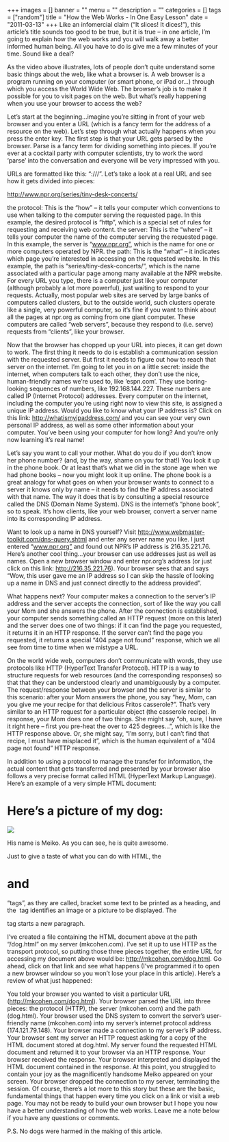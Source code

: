 +++
images = []
banner = ""
menu = ""
description = ""
categories = []
tags = ["random"]
title = "How the Web Works - In One Easy Lesson"
date = "2011-03-13"
+++
Like an infomercial claim (“It slices! It dices!”), this article’s title sounds too good to be true, but it is true – in one article, I’m going to explain how the web works and you will walk away a better informed human being. All you have to do is give me a few minutes of your time. Sound like a deal?

As the video above illustrates, lots of people don’t quite understand some basic things about the web, like what a browser is. A web browser is a program running on your computer (or smart phone, or iPad or…) through which you access the World Wide Web. The browser’s job is to make it possible for you to visit pages on the web. But what’s really happening when you use your browser to access the web?

Let’s start at the beginning…imagine you’re sitting in front of your web browser and you enter a URL (which is a fancy term for the address of a resource on the web). Let’s step through what actually happens when you press the enter key. The first step is that your URL gets parsed by the browser. Parse is a fancy term for dividing something into pieces. If you’re ever at a cocktail party with computer scientists, try to work the word ‘parse’ into the conversation and everyone will be very impressed with you.

URLs are formatted like this: “<protocol>://<server>/<path>”. Let’s take a look at a real URL and see how it gets divided into pieces:

http://www.npr.org/series/tiny-desk-concerts/

the protocol: This is the “how” – it tells your computer which conventions to use when talking to the computer serving the requested page. In this example, the desired protocol is “http”, which is a special set of rules for requesting and receiving web content.
the server: This is the “where” – it tells your computer the name of the computer serving the requested page. In this example, the server is “www.npr.org”, which is the name for one or more computers operated by NPR.
the path: This is the “what” – it indicates which page you’re interested in accessing on the requested website. In this example, the path is “series/tiny-desk-concerts/“, which is the name associated with a particular page among many available at the NPR website.
For every URL you type, there is a computer just like your computer (although probably a lot more powerful), just waiting to respond to your requests. Actually, most popular web sites are served by large banks of computers called clusters, but to the outside world, such clusters operate like a single, very powerful computer, so it’s fine if you want to think about all the pages at npr.org as coming from one giant computer. These computers are called “web servers”, because they respond to (i.e. serve) requests from “clients”, like your browser.

Now that the browser has chopped up your URL into pieces, it can get down to work. The first thing it needs to do is establish a communication session with the requested server. But first it needs to figure out how to reach that server on the internet. I’m going to let you in on a little secret: inside the internet, when computers talk to each other, they don’t use the nice, human-friendly names we’re used to, like ‘espn.com’. They use boring-looking sequences of numbers, like 192.168.144.227. These numbers are called IP (Internet Protocol) addresses. Every computer on the internet, including the computer you’re using right now to view this site, is assigned a unique IP address. Would you like to know what your IP address is? Click on this link: http://whatismyipaddress.com/ and you can see your very own personal IP address, as well as some other information about your computer. You’ve been using your computer for how long? And you’re only now learning it’s real name!

Let’s say you want to call your mother. What do you do if you don’t know her phone number? (and, by the way, shame on you for that!)  You look it up in the phone book. Or at least that’s what we did in the stone age when we had phone books – now you might look it up online. The phone book is a great analogy for what goes on when your browser wants to connect to a server it knows only by name – it needs to find the IP address associated with that name. The way it does that is by consulting a special resource called the DNS (Domain Name System). DNS is the internet’s “phone book”, so to speak. It’s how clients, like your web browser, convert a server name into its corresponding IP address.

Want to look up a name in DNS yourself? Visit http://www.webmaster-toolkit.com/dns-query.shtml and enter any server name you like. I just entered “www.npr.org” and found out NPR’s IP address is 216.35.221.76. Here’s another cool thing…your browser can use addresses just as well as names. Open a new browser window and enter npr.org’s address (or just click on this link: http://216.35.221.76). Your browser sees that and says “Wow, this user gave me an IP address so I can skip the hassle of looking up a name in DNS and just connect directly to the address provided”.

What happens next? Your computer makes a connection to the server’s IP address and the server accepts the connection, sort of like the way you call your Mom and she answers the phone. After the connection is established, your computer sends something called an HTTP request (more on this later) and the server does one of two things: if it can find the page you requested, it returns it in an HTTP response. If the server can’t find the page you requested, it returns a special “404 page not found” response, which we all see from time to time when we mistype a URL.

On the world wide web, computers don’t communicate with words, they use protocols like HTTP (HyperText Transfer Protocol). HTTP is a way to structure requests for web resources (and the corresponding responses) so that that they can be understood clearly and unambiguously by a computer. The request/response between your browser and the server is similar to this scenario: after your Mom answers the phone, you say “hey, Mom, can you give me your recipe for that delicious Fritos casserole?”. That’s very similar to an HTTP request for a particular object (the casserole recipe). In response, your Mom does one of two things. She might say “oh, sure, I have it right here – first you pre-heat the over to 425 degrees…”, which is like the HTTP response above. Or, she might say, “I’m sorry, but I can’t find that recipe, I must have misplaced it”, which is the human equivalent of a “404 page not found” HTTP response.

In addition to using a protocol to manage the transfer for information, the actual content that gets transferred and presented by your browser also follows a very precise format called HTML (HyperText Markup Language). Here’s an example of a very simple HTML document:

<h1>Here’s a picture of my dog:</h1>
<img src=”wp-content/uploads/2011/02/meiko.jpg” />
<p>His name is Meiko. As you can see, he is quite awesome.

Just to give a taste of what you can do with HTML, the <h1> and </h1> “tags”, as they are called, bracket some text to be printed as a heading, and the <img> tag identifies an image or a picture to be displayed. The <p> tag starts a new paragraph.

I’ve created a file containing the HTML document above at the path “/dog.html” on my server (mkcohen.com). I’ve set it up to use HTTP as the transport protocol, so putting those three pieces together, the entire URL for accessing my document above would be: http://mkcohen.com/dog.html. Go ahead, click on that link and see what happens (I’ve programmed it to open a new browser window so you won’t lose your place in this article). Here’s a review of what just happened:

You told your browser you wanted to visit a particular URL (http://mkcohen.com/dog.html).
Your browser parsed the URL into three pieces: the protocol (HTTP), the server (mkcohen.com) and the path (dog.html).
Your browser used the DNS system to convert the server’s user-friendly name (mkcohen.com) into my server’s internet protocol address (174.121.79.148).
Your browser made a connection to my server’s IP address.
Your browser sent my server an HTTP request asking for a copy of the HTML document stored at dog.html.
My server found the requested HTML document and returned it to your browser via an HTTP response.
Your browser received the response.
Your browser interpreted and displayed the HTML document contained in the response. At this point, you struggled to contain your joy as the magnificently handsome Meiko appeared on your screen.
Your browser dropped the connection to my server, terminating the session.
Of course, there’s a lot more to this story but these are the basic, fundamental things that happen every time you click on a link or visit a web page. You may not be ready to build your own browser but I hope you now have a better understanding of how the web works. Leave me a note below if you have any questions or comments.

P.S. No dogs were harmed in the making of this article.
